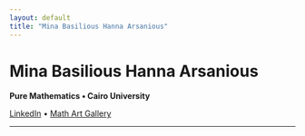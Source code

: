 ```yaml
---
layout: default
title: "Mina Basilious Hanna Arsanious"
---
```


# Mina Basilious Hanna Arsanious

**Pure Mathematics • Cairo University**

[LinkedIn](https://www.linkedin.com/in/mina-basilious/) • [Math Art Gallery](https://minabasilious.github.io/Minas-Math-Art-Gallery/)

---

